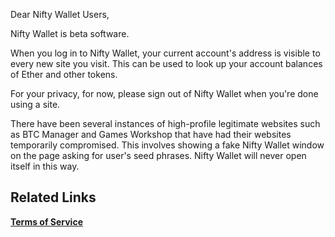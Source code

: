 Dear Nifty Wallet Users,

Nifty Wallet is beta software. 

When you log in to Nifty Wallet, your current account's address is visible to every new site you visit. This can be used to look up your account balances of Ether and other tokens.

For your privacy, for now, please sign out of Nifty Wallet when you're done using a site.

There have been several instances of high-profile legitimate websites such as BTC Manager and Games Workshop that have had their websites temporarily compromised. This involves showing a fake Nifty Wallet window on the page asking for user's seed phrases. Nifty Wallet will never open itself in this way.

## Related Links ##

**[Terms of Service](https://github.com/poanetwork/metamask-extension/wiki/Terms-of-Service)**